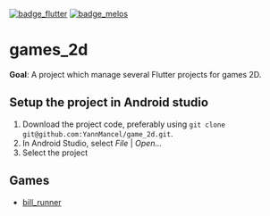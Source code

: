[![badge_flutter]][link_flutter_release]
[![badge_melos]][link_melos]

# games_2d
**Goal**: A project which manage several Flutter projects for games 2D.

## Setup the project in Android studio
1. Download the project code, preferably using `git clone git@github.com:YannMancel/game_2d.git`.
2. In Android Studio, select *File* | *Open...*
3. Select the project

## Games
* [bill_runner][folder_bill_runner]

[badge_flutter]: https://img.shields.io/badge/flutter-v3.16.3-blue?logo=flutter
[badge_melos]: https://img.shields.io/badge/maintained%20with-melos-f700ff.svg
[link_flutter_release]: https://docs.flutter.dev/development/tools/sdk/releases
[link_melos]: https://github.com/invertase/melos
[folder_bill_runner]: games/bill_runner/README.md

